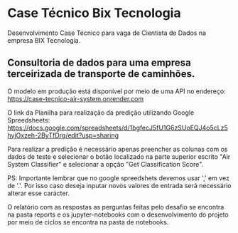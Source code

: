 # Case Técnico Bix Tecnologia
Desenvolvimento Case Técnico para vaga de Cientista de Dados na empresa BIX Tecnologia.

## Consultoria de dados para uma empresa terceirizada de transporte de caminhões.

O modelo em produção está disponível por meio de uma API no endereço: https://case-tecnico-air-system.onrender.com

O link da Planilha para realização da predição utilizando Google Spreedsheets: https://docs.google.com/spreadsheets/d/1bgfecJ5fU1G6zSUoEQJ4o5cLz5hyjOxzeh-2ByTfDrg/edit?usp=sharing 

Para realizar a predição é necessário apenas preencher as colunas com os dados de teste e selecionar o botão localizado na parte superior escrito "Air System Classifier" e selecionar a opção "Get Classification Score". 

PS: Importante lembrar que no google spreedshets devemos usar ',' em vez de '.'. Por isso caso deseja inputar novos valores de entrada será necessário alterar esse carácter.


O relatório com as respostas as perguntas feitas pelo desafio se encontra na pasta reports e os jupyter-notebooks com o desenvolvimento do projeto por meio de ciclos se encontra na pasta de notebooks.
